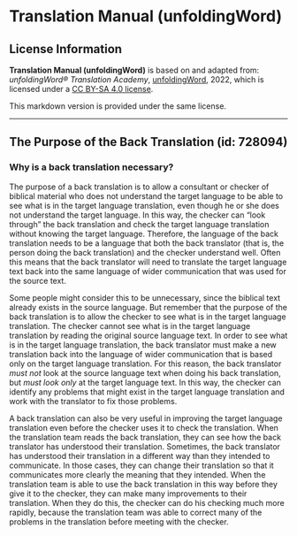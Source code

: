 # Translation Manual (unfoldingWord)

## License Information

**Translation Manual (unfoldingWord)** is based on and adapted from: _unfoldingWord® Translation Academy_, [unfoldingWord](https://unfoldingword.org/utw), 2022, which is licensed under a [CC BY-SA 4.0 license](https://creativecommons.org/licenses/by-sa/4.0/legalcode.en).

This markdown version is provided under the same license.



--------------------------------

## The Purpose of the Back Translation (id: 728094)

### Why is a back translation necessary?

The purpose of a back translation is to allow a consultant or checker of biblical material who does not understand the target language to be able to see what is in the target language translation, even though he or she does not understand the target language. In this way, the checker can “look through” the back translation and check the target language translation without knowing the target language. Therefore, the language of the back translation needs to be a language that both the back translator (that is, the person doing the back translation) and the checker understand well. Often this means that the back translator will need to translate the target language text back into the same language of wider communication that was used for the source text.

Some people might consider this to be unnecessary, since the biblical text already exists in the source language. But remember that the purpose of the back translation is to allow the checker to see what is in the target language translation. The checker cannot see what is in the target language translation by reading the original source language text. In order to see what is in the target language translation, the back translator must make a new translation back into the language of wider communication that is based only on the target language translation. For this reason, the back translator *must not* look at the source language text when doing his back translation, but *must look only* at the target language text. In this way, the checker can identify any problems that might exist in the target language translation and work with the translator to fix those problems.

A back translation can also be very useful in improving the target language translation even before the checker uses it to check the translation. When the translation team reads the back translation, they can see how the back translator has understood their translation. Sometimes, the back translator has understood their translation in a different way than they intended to communicate. In those cases, they can change their translation so that it communicates more clearly the meaning that they intended. When the translation team is able to use the back translation in this way before they give it to the checker, they can make many improvements to their translation. When they do this, the checker can do his checking much more rapidly, because the translation team was able to correct many of the problems in the translation before meeting with the checker.


